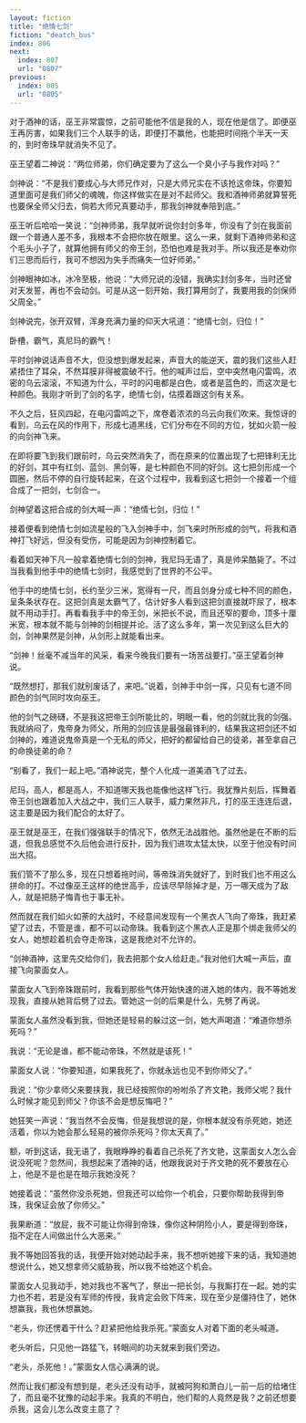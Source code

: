 ```yaml
---
layout: fiction
title: "绝情七剑"
fiction: "deatch_bus"
index: 806
next:
  index: 807
  url: "0807"
previous:
  index: 805
  url: "0805"
---
```

对于酒神的话，巫王非常震惊，之前可能他不信是我的人，现在他是信了。即便巫王再厉害，如果我们三个人联手的话，即便打不赢他，也能把时间拖个半天一天的，到时帝珠早就消失不见了。

巫王望着二神说：“两位师弟，你们确定要为了这么一个臭小子与我作对吗？”

剑神说：“不是我们要成心与大师兄作对，只是大师兄实在不该抢这帝珠，你要知道里面可是我们师父的魂魄，你这样做实在是对不起师父。我和酒神师弟就算誓死也要保全师父归去，倘若大师兄真要动手，那我剑神就奉陪到底。”

巫王听后哈哈一笑说：“剑神师弟，我早就听说你封剑多年，你没有了剑在我面前跟一个普通人差不多，我根本不会把你放在眼里。这么一来，就剩下酒神师弟和这个毛头小子了，就算他拥有师父的帝王剑，恐怕也难是我对手。所以我还是奉劝你们三思而后行，我可不想因为失手而痛失一位好师弟。”

剑神眼神如冰，冰冷至极，他说：“大师兄说的没错，我确实封剑多年，当时还曾对天发誓，再也不会动剑。可是从这一刻开始，我打算用剑了，我要用我的剑保师父周全。”

剑神说完，张开双臂，浑身充满力量的仰天大吼道：“绝情七剑，归位！”

卧槽，霸气，真尼玛的霸气！

平时剑神说话声音不大，但没想到爆发起来，声音大的能逆天，震的我们这些人赶紧捂住了耳朵，不然耳膜非得被震破不行。他的喊声过后，空中突然电闪雷鸣，浓密的乌云滚滚，不知道为什么，平时的闪电都是白色，或者是蓝色的，而这次是七种颜色。我刚才听到了剑的名字，绝情七剑，估摸着跟这剑有关系。

不久之后，狂风四起，在电闪雷鸣之下，席卷着浓浓的乌云向我们吹来。我惊讶的看到，乌云在风的作用下，形成七道黑线，它们分布在不同的方位，犹如火箭一般的向剑神飞来。

在即将要飞到我们跟前时，乌云突然消失了，而在原来的位置出现了七把锋利无比的好剑，其中有红剑、蓝剑、黑剑等，是七种颜色不同的好剑。这七把剑形成一个圆圈，然后不停的自行旋转起来，在这个过程中，我看到这七把剑一个接着一个组合成了一把剑，七剑合一。

剑神望着这把合成的剑大喊一声：“绝情七剑，归位！”

接着便看到绝情七剑如流星般的飞入剑神手中，剑飞来时所形成的剑气，将我和酒神打飞好远，但没有受伤，可能是因为剑神控制着它。

看着如天神下凡一般拿着绝情七剑的剑神，我尼玛无语了，真是帅呆酷毙了。不过当我看到他手中的绝情七剑时，我感觉到了世界的不公平。

他手中的绝情七剑，长约至少三米，宽得有一尺，而且剑身分成七种不同的颜色，呈条条状存在。这把剑真是太霸气了，估计好多人看到这把剑直接就吓尿了，根本就不用动手打。再看看我手中的帝王剑，米把长不说，而且还窄的要命，顶多十厘米宽，根本就不能与剑神的剑相提并论。活了这么多年，第一次见到这么巨大的剑，剑神果然是剑神，从剑形上就能看出来。

“剑神！丝毫不减当年的风采，看来今晚我们要有一场苦战要打。”巫王望着剑神说。

“既然想打，那我们就别废话了，来吧。”说着，剑神手中剑一挥，只见有七道不同颜色的剑气同时攻向巫王。

他的剑气之磅礴，不是我这把帝王剑所能比的，明眼一看，他的剑就比我的剑强。我就纳闷了，鬼帝身为师父，所用的剑应该是最强最锋利的，结果我这把剑还不如剑神的，难道说鬼帝真是一个无私的师父，把好的都留给自己的徒弟，甚至拿自己的命换徒弟的命？

“别看了，我们一起上吧。”酒神说完，整个人化成一道美酒飞了过去。

尼玛，高人，都是高人，不知道哪天我也能像他这样飞行。我犹豫片刻后，挥舞着帝王剑也跟着加入大战之中，我们三人联手，威力果然非凡，打的巫王连连后退，这主要是因为我们配合的太好了。

巫王就是巫王，在我们强强联手的情况下，依然无法战胜他。虽然他是在不断的后退，但我总感觉不久后他会进行反扑，因为我们进攻太猛太快，以至于他没有时间出大招。

我们管不了那么多，现在只想着拖时间，等帝珠消失就好了，到时我们也不用这么拼命的打。不过像巫王这样的绝世高手，应该尽早除掉才是，万一哪天成为了敌人，就是把肠子悔青也于事无补。

然而就在我们如火如荼的大战时，不经意间发现有一个黑衣人飞向了帝珠，我赶紧望了过去，不管是谁，都不可以动帝珠。我看到这个黑衣人正是那个绑走我师父的女人，她想趁着机会夺走帝珠，这是我绝对不允许的。

“剑神酒神，这里先交给你们，我去把那个女人给赶走。”我对他们大喊一声后，直接飞向蒙面女人。

蒙面女人飞到帝珠跟前时，我看到那些气体开始快速的进入她的体内，我不等她发现我，直接从她背后劈了过去。管她这一剑的后果是什么，先劈了再说。

蒙面女人虽然没看到我，但她还是轻易的躲过这一剑，她大声喝道：“难道你想杀死吗？”

我说：“无论是谁，都不能动帝珠，不然就是该死！”

蒙面女人说：“你要知道，如果我死了，你就永远也见不到你师父了。”

我说：“你少拿师父来要挟我，我已经按照你的吩咐杀了齐文艳，我师父呢？我什么时候才能见到师父？你该不会是想反悔吧？”

她狂笑一声说：“我当然不会反悔，但是我想说的是，你根本就没有杀死她，她还活着，你以为她会那么轻易的被你杀死吗？你太天真了。”

额，听到这话，我无语了，我眼睁睁的看着自己杀死了齐文艳，这蒙面女人怎么会说没死呢？忽然间，我想起来了酒神的话，他跟我说对于齐文艳的死不要放在心上，他是不是也是在暗示我她没死？

她接着说：“虽然你没杀死她，但我还可以给你一个机会，只要你帮助我得到帝珠，我保证会放了你师父。”

我果断道：“放屁，我不可能让你得到帝珠，像你这种阴险小人，要是得到帝珠，指不定在人间做出什么大恶来。”

我不等她回答我的话，我便开始对她动起手来，我不想听她接下来的话，我知道她想说什么，她又想拿师父威胁我，所以我不给她这个机会。

蒙面女人见我动手，她对我也不客气了，祭出一把长剑，与我厮打在一起。她的实力也不若，若是没有军师的传授，我肯定会败下阵来，现在至少是僵持住了，她休想赢我，我也休想赢她。

“老头，你还愣着干什么？赶紧把他给我杀死。”蒙面女人对着下面的老头喊道。

老头听后，只见他一路猛飞，转眼间的功夫就来到我们旁边。

“老头，杀死他！。”蒙面女人信心满满的说。

然而让我们都没有想到是，老头还没有动手，就被阿狗和萧白儿一前一后的给堵住了，而且毫不犹豫的动起手来。我真的不明白，他们帮的人竟然是我？之前还想要杀我，这会儿怎么改变主意了？